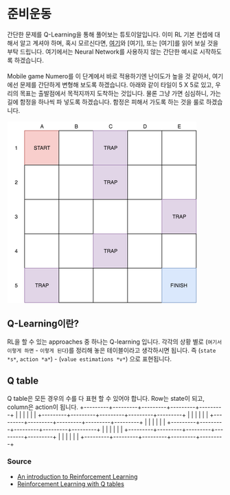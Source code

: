 # 준비운동
간단한 문제를 Q-Learning을 통해 풀어보는 튜토이알입니다. 이미 RL 기본 컨셉에 대해서 알고 계셔야 하며, 혹시 모르신다면, [여기](https://medium.freecodecamp.org/an-introduction-to-reinforcement-learning-4339519de419)와 [여기], 또는 [여기]를 읽어 보실 것을 부탁 드립니다. 여기에서는 Neural Network를 사용하지 않는 간단한 예시로 시작하도록 하겠습니다. 
<br />
<br />
Mobile game Numero를 이 단계에서 바로 적용하기엔 난이도가 높을 것 같아서, 여기에선 문제를 간단하게 변형해 보도록 하겠습니다. 아래와 같이 타일이 5 X 5로 있고, 우리의 목표는 출발점에서 목적지까지 도착하는 것입니다. 물론 그냥 가면 심심하니, 가는 길에 함정을 하나씩 파 넣도록 하겠습니다. 함정은 피해서 가도록 하는 것을 룰로 하겠습니다. 
<br />
<br />
![게임 한 판](images/simple5by5.png)

## Q-Learning이란?
RL을 할 수 있는 approaches 중 하나는 Q-learning 입니다. 각각의 상황 별로 (`여기서 이렇게 하면` - `이렇게 된다`)를 정리해 놓은 테이블이라고 생각하시면 됩니다. 즉 (`state *s*`, `action *a*`) - (`value estimations *v*`) 으로 표현됩니다. 

## Q table

Q table은 모든 경우의 수를 다 표현 할 수 있어야 합니다. Row는 state이 되고, column은 action이 됩니다. 
+---------+---------+---------+---------+---------+
|         |         |         |         |         |
+---------+---------+---------+---------+---------+
|         |         |         |         |         |
+---------+---------+---------+---------+---------+
|         |         |         |         |         |
+---------+---------+---------+---------+---------+
|         |         |         |         |         |
+---------+---------+---------+---------+---------+
|         |         |         |         |         |
+---------+---------+---------+---------+---------+

### Source
* [An introduction to Reinforcement Learning](https://medium.freecodecamp.org/an-introduction-to-reinforcement-learning-4339519de419)
* [Reinforcement Learning with Q tables](https://itnext.io/reinforcement-learning-with-q-tables-5f11168862c8)
 